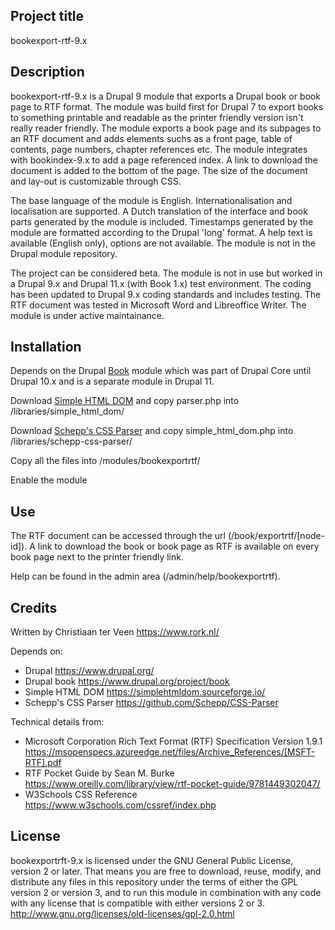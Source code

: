 ## Project title
bookexport-rtf-9.x

## Description

bookexport-rtf-9.x is a Drupal 9 module that exports a Drupal book or book page to RTF format. The module was build first for Drupal 7 to export books to something printable and readable as the printer friendly version isn't really reader friendly. The module exports a book page and its subpages to an RTF document and adds elements suchs as a front page, table of contents, page numbers, chapter references etc. The module integrates with bookindex-9.x to add a page referenced index. A link to download the document is added to the bottom of the page. The size of the document and lay-out is customizable through CSS.

The base language of the module is English. Internationalisation and localisation are supported. A Dutch translation of the interface and book parts generated by the module is included. Timestamps generated by the module are formatted according to the Drupal 'long' format. A help text is available (English only), options are not available. The module is not in the Drupal module repository.

The project can be considered beta. The module is not in use but worked in a Drupal 9.x and Drupal 11.x (with Book 1.x) test environment. The coding has been updated to Drupal 9.x coding standards and includes testing. The RTF document was tested in Microsoft Word and Libreoffice Writer. The module is under active maintainance.

## Installation
Depends on the Drupal [Book](https://www.drupal.org/project/book) module which was part of Drupal Core until Drupal 10.x and is a separate module in Drupal 11.

Download [Simple HTML DOM](https://simplehtmldom.sourceforge.io/) and copy parser.php into /libraries/simple_html_dom/

Download [Schepp's CSS Parser](https://github.com/Schepp/CSS-Parser) and copy simple_html_dom.php into /libraries/schepp-css-parser/

Copy all the files into /modules/bookexportrtf/

Enable the module

## Use

The RTF document can be accessed through the url (/book/exportrtf/\[node-id\]). A link to download the book or book page as RTF is available on every book page next to the printer friendly link.

Help can be found in the admin area (/admin/help/bookexportrtf).

## Credits

Written by Christiaan ter Veen <https://www.rork.nl/>

Depends on:

- Drupal <https://www.drupal.org/>
- Drupal book <https://www.drupal.org/project/book>
- Simple HTML DOM <https://simplehtmldom.sourceforge.io/>
- Schepp's CSS Parser <https://github.com/Schepp/CSS-Parser>

Technical details from:

- Microsoft Corporation Rich Text Format (RTF) Specification Version 1.9.1 https://msopenspecs.azureedge.net/files/Archive_References/[MSFT-RTF].pdf
- RTF Pocket Guide by Sean M. Burke <https://www.oreilly.com/library/view/rtf-pocket-guide/9781449302047/>
- W3Schools CSS Reference <https://www.w3schools.com/cssref/index.php>

## License

bookexportrft-9.x is licensed under the GNU General Public License, version 2 or later. That means you are free to download, reuse, modify, and distribute any files in this repository under the terms of either the GPL version 2 or version 3, and to run this module in combination with any code with any license that is compatible with either versions 2 or 3.  
http://www.gnu.org/licenses/old-licenses/gpl-2.0.html
